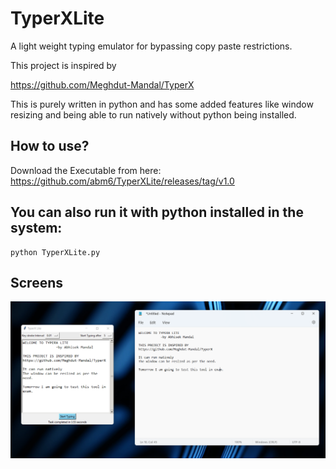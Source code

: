 # TyperXLite
A light weight typing emulator for bypassing copy paste restrictions.

This project is inspired by 

https://github.com/Meghdut-Mandal/TyperX

This is purely written in python and has some added features like window resizing and being able to run natively without python being installed.

## How to use?

Download the Executable from here:
https://github.com/abm6/TyperXLite/releases/tag/v1.0

## You can also run it with python installed in the system:

```
python TyperXLite.py
```

## Screens

![image](https://github.com/abm6/TyperXLite/blob/main/screen1.png)